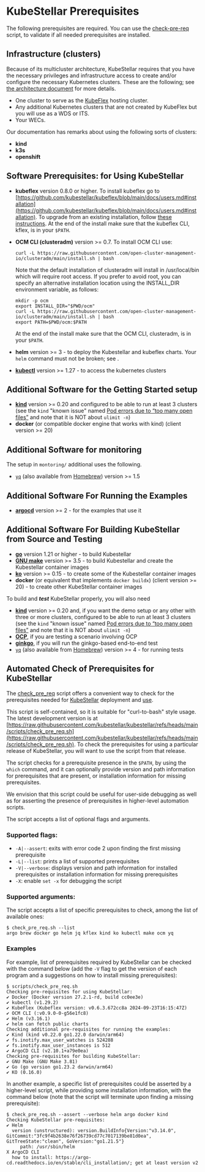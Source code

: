 # KubeStellar Prerequisites

The following prerequisites are required.
You can use the [check-pre-req](#automated-check-of-prerequisites-for-kubestellar) script, to validate if all needed prerequisites are installed.


## Infrastructure (clusters)

Because of its multicluster architecture, KubeStellar requires that you have the necessary privileges and infrastructure access to create and/or configure the necessary Kubernetes clusters. These are the following; see [the architecture document](architecture.md) for more details.

- One cluster to serve as the [KubeFlex](https://github.com/kubestellar/kubeflex/) hosting cluster.
- Any additional Kubernetes clusters that are not created by KubeFlex but you will use as a WDS or ITS.
- Your WECs.

Our documentation has remarks about using the following sorts of clusters:

- **kind**
- **k3s**
- **openshift** 

<!-- begin software prerequisites -->
## Software Prerequisites: for Using KubeStellar

- **kubeflex** version 0.8.0 or higher.
    To install kubeflex go to [https://github.com/kubestellar/kubeflex/blob/main/docs/users.md#installation](https://github.com/kubestellar/kubeflex/blob/main/docs/users.md#installation). To upgrade from an existing installation,
follow [these instructions](https://github.com/kubestellar/kubeflex/blob/main/docs/users.md#upgrading-kubeflex). At the end of the install make sure that the kubeflex CLI, kflex, is in your `$PATH`.

- **OCM CLI (clusteradm)** version >= 0.7.
    To install OCM CLI use:

    ```shell
    curl -L https://raw.githubusercontent.com/open-cluster-management-io/clusteradm/main/install.sh | bash
    ```

    Note that the default installation of clusteradm will install in /usr/local/bin which will require root access. If you prefer to avoid root, you can specify an alternative installation location using the INSTALL_DIR environment variable, as follows:

    ```shell
    mkdir -p ocm
    export INSTALL_DIR="$PWD/ocm"
    curl -L https://raw.githubusercontent.com/open-cluster-management-io/clusteradm/main/install.sh | bash
    export PATH=$PWD/ocm:$PATH
    ```

    At the end of the install make sure that the OCM CLI, clusteradm, is in your `$PATH`.

- **helm** version >= 3 - to deploy the Kubestellar and kubeflex charts. Your `helm` command must not be broken; see [](knownissue-helm-ghcr.md).
- [**kubectl**](https://kubernetes.io/docs/tasks/tools/) version >= 1.27 - to access the kubernetes clusters

## Additional Software for the Getting Started setup

- [**kind**](https://kind.sigs.k8s.io/) version >= 0.20 and configured to be able to run at least 3 clusters (see the `kind` "known issue" named [Pod errors due to “too many open files”](https://kind.sigs.k8s.io/docs/user/known-issues#pod-errors-due-to-too-many-open-files) and note that it is NOT about `ulimit -n`)
- **docker** (or compatible docker engine that works with kind) (client version >= 20)

## Additional Software for monitoring

The setup in `montoring/` additional uses the following.

- [`yq`](https://github.com/mikefarah/yq) (also available from [Homebrew](https://formulae.brew.sh/formula/yq)) version >= 1.5

## Additional Software For Running the Examples

- [**argocd**](https://argo-cd.readthedocs.io/en/stable/getting_started/) version >= 2 - for the examples that use it

## Additional Software For Building KubeStellar from Source and Testing

- [**go**](https://go.dev/doc/install) version 1.21 or higher - to build Kubestellar
- [**GNU make**](https://www.gnu.org/software/make/) version >= 3.5 - to build Kubestellar and create the Kubestellar container images
- [**ko**](https://ko.build/install/) version >= 0.15 - to create some of the Kubestellar container images
- **docker** (or equivalent that implements `docker buildx`) (client version >= 20) - to create other KubeStellar container images


To build and _**test**_ KubeStellar properly, you will also need

- [**kind**](https://kind.sigs.k8s.io/) version >= 0.20 and, if you want the demo setup or any other with three or more clusters, configured to be able to run at least 3 clusters (see the `kind` "known issue" named [Pod errors due to “too many open files”](https://kind.sigs.k8s.io/docs/user/known-issues#pod-errors-due-to-too-many-open-files) and note that it is NOT about `ulimit -n`)
- [**OCP**](https://docs.openshift.com/container-platform/4.13/installing/index.html), if you are testing a scenario involving OCP
- [**ginkgo**](https://onsi.github.io/ginkgo/), if you will run the ginkgo-based end-to-end test
- [`yq`](https://github.com/mikefarah/yq) (also available from [Homebrew](https://formulae.brew.sh/formula/yq)) version >= 4 - for running tests

<!-- start tag for check script  include -->

## Automated Check of Prerequisites for KubeStellar
The [check_pre_req](https://github.com/kubestellar/kubestellar/blob/main/scripts/check_pre_req.sh) script offers a convenient way to check for the prerequisites needed for [KubeStellar](./pre-reqs.md) deployment and [use](./example-scenarios.md).

This script is self-contained, so it is suitable for "curl-to-bash" style usage. The latest development version is at [https://raw.githubusercontent.com/kubestellar/kubestellar/refs/heads/main/scripts/check_pre_req.sh](https://raw.githubusercontent.com/kubestellar/kubestellar/refs/heads/main/scripts/check_pre_req.sh). To check the prerequisites for using a particular release of KubeStellar, you will want to use the script from that release.

The script checks for a prerequisite presence in the `$PATH`, by using the `which` command, and it can optionally provide version and path information for prerequisites that are present, or installation information for missing prerequisites.

We envision that this script could be useful for user-side debugging as well as for asserting the presence of prerequisites in higher-level automation scripts.

The script accepts a list of optional flags and arguments.

### **Supported flags:**

- `-A|--assert`: exits with error code 2 upon finding the first missing prerequisite
- `-L|--list`: prints a list of supported prerequisites
- `-V|--verbose`: displays version and path information for installed prerequisites or installation information for missing prerequisites
- `-X`: enable `set -x` for debugging the script

### **Supported arguments:**

The script accepts a list of specific prerequisites to check, among the list of available ones:

```shell
$ check_pre_req.sh --list
argo brew docker go helm jq kflex kind ko kubectl make ocm yq
```

### Examples
For example, list of prerequisites required by KubeStellar can be checked with the command below (add the `-V` flag to get the version of each program and a suggestions on how to install missing prerequisites):

```shell
$ scripts/check_pre_req.sh
Checking pre-requisites for using KubeStellar:
✔ Docker (Docker version 27.2.1-rd, build cc0ee3e)
✔ kubectl (v1.29.2)
✔ KubeFlex (Kubeflex version: v0.6.3.672cc8a 2024-09-23T16:15:47Z)
✔ OCM CLI (:v0.9.0-0-g56e1fc8)
✔ Helm (v3.16.1)
✔ helm can fetch public charts
Checking additional pre-requisites for running the examples:
✔ Kind (kind v0.22.0 go1.22.0 darwin/arm64)
✔ fs.inotify.max_user_watches is 524288
✔ fs.inotify.max_user_instances is 512
✔ ArgoCD CLI (v2.10.1+a79e0ea)
Checking pre-requisites for building KubeStellar:
✔ GNU Make (GNU Make 3.81)
✔ Go (go version go1.23.2 darwin/arm64)
✔ KO (0.16.0)
```

<!-- end tag for check-prereq script -->

In another example, a specific list of prerequisites could be asserted by a higher-level script, while providing some installation information, with the command below (note that the script will terminate upon finding a missing prerequisite):

```shell
$ check_pre_req.sh --assert --verbose helm argo docker kind
Checking KubeStellar pre-requisites:
✔ Helm
  version (unstructured): version.BuildInfo{Version:"v3.14.0", GitCommit:"3fc9f4b2638e76f26739cd77c7017139be81d0ea", GitTreeState:"clean", GoVersion:"go1.21.5"}
     path: /usr/sbin/helm
X ArgoCD CLI
  how to install: https://argo-cd.readthedocs.io/en/stable/cli_installation/; get at least version v2
```
